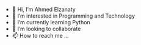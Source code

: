 - 👋 Hi, I’m Ahmed Elzanaty
- 👀 I’m interested in Programming and Technology
- 🌱 I’m currently learning Python
- 💞️ I’m looking to collaborate 
- 📫 How to reach me ...

<!---
Surprise0-0/Surprise0-0 is a ✨ special ✨ repository because its `README.md` (this file) appears on your GitHub profile.
You can click the Preview link to take a look at your changes.
--->
